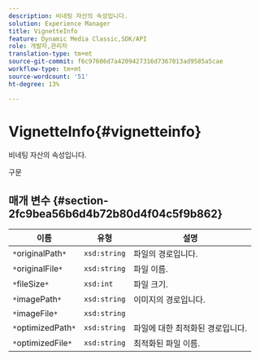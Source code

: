 ```yaml
---
description: 비네팅 자산의 속성입니다.
solution: Experience Manager
title: VignetteInfo
feature: Dynamic Media Classic,SDK/API
role: 개발자,관리자
translation-type: tm+mt
source-git-commit: f6c97606d7a4209427316d7367013ad9585a5cae
workflow-type: tm+mt
source-wordcount: '51'
ht-degree: 13%

---
```



# VignetteInfo{#vignetteinfo}

비네팅 자산의 속성입니다.

구문

## 매개 변수 {#section-2fc9bea56b6d4b72b80d4f04c5f9b862}

| 이름 | 유형 | 설명 |
|---|---|---|
| `*`originalPath`*` | `xsd:string` | 파일의 경로입니다. |
| `*`originalFile`*` | `xsd:string` | 파일 이름. |
| `*`fileSize`*` | `xsd:int` | 파일 크기. |
| `*`imagePath`*` | `xsd:string` | 이미지의 경로입니다. |
| `*`imageFile`*` | `xsd:string` |  |
| `*`optimizedPath`*` | `xsd:string` | 파일에 대한 최적화된 경로입니다. |
| `*`optimizedFile`*` | `xsd:string` | 최적화된 파일 이름. |

